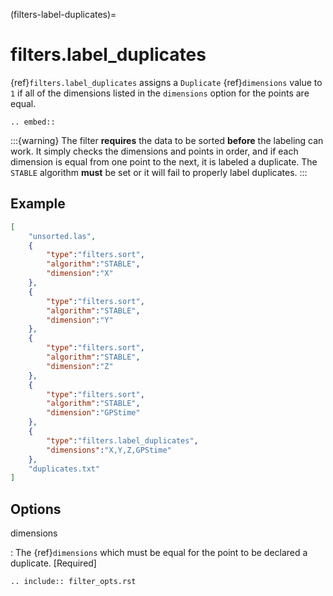 (filters-label-duplicates)=

# filters.label_duplicates

{ref}`filters.label_duplicates` assigns a `Duplicate` {ref}`dimensions` value
to `1` if all of the dimensions listed in the `dimensions` option
for the points are equal.

```{eval-rst}
.. embed::
```

:::{warning}
The filter **requires** the data to be sorted **before** the labeling can
work. It simply checks the dimensions and points in order, and if each
dimension is equal from one point to the next, it is labeled a duplicate.
The `STABLE` algorithm **must** be set or it will fail to properly label
duplicates.
:::

## Example

```json
[
    "unsorted.las",
    {
        "type":"filters.sort",
        "algorithm":"STABLE",
        "dimension":"X"
    },
    {
        "type":"filters.sort",
        "algorithm":"STABLE",
        "dimension":"Y"
    },
    {
        "type":"filters.sort",
        "algorithm":"STABLE",
        "dimension":"Z"
    },
    {
        "type":"filters.sort",
        "algorithm":"STABLE",
        "dimension":"GPStime"
    },
    {
        "type":"filters.label_duplicates",
        "dimensions":"X,Y,Z,GPStime"
    },
    "duplicates.txt"
]
```

## Options

dimensions

: The {ref}`dimensions` which must be equal for the point to be declared a duplicate. \[Required\]

```{eval-rst}
.. include:: filter_opts.rst
```
